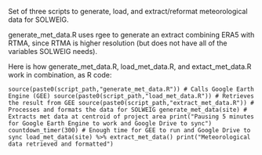Set of three scripts to generate, load, and extract/reformat meteorological data for SOLWEIG.

generate_met_data.R uses rgee to generate an extract combining ERA5 with RTMA, since RTMA is higher resolution (but does not have all of the variables SOLWEIG needs).

Here is how generate_met_data.R, load_met_data.R, and extact_met_data.R work in combination, as R code:

`source(paste0(script_path,"generate_met_data.R")) # Calls Google Earth Engine (GEE)
source(paste0(script_path,"load_met_data.R")) # Retrieves the result from GEE
source(paste0(script_path,"extract_met_data.R")) # Processes and formats the data for SOLWEIG
   generate_met_data(site) # Extracts met data at centroid of project area
   print("Pausing 5 minutes for Google Earth Engine to work and Google Drive to sync")
   countdown_timer(300) # Enough time for GEE to run and Google Drive to sync
   load_met_data(site) %>%
     extract_met_data()
   print("Meteorological data retrieved and formatted")`
